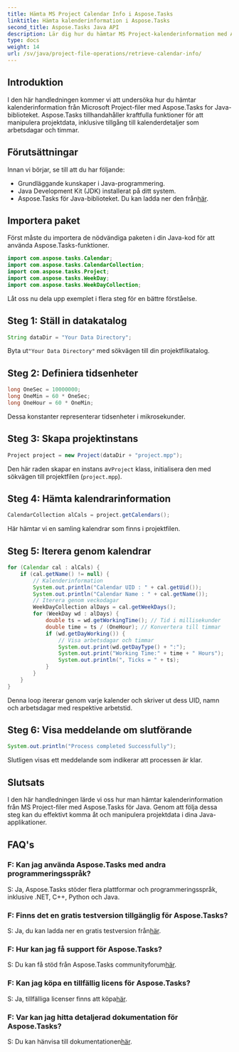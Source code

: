 ```yaml
---
title: Hämta MS Project Calendar Info i Aspose.Tasks
linktitle: Hämta kalenderinformation i Aspose.Tasks
second_title: Aspose.Tasks Java API
description: Lär dig hur du hämtar MS Project-kalenderinformation med Aspose.Tasks för Java. Steg-för-steg-guide för att få åtkomst till kalenderdetaljer programmatiskt.
type: docs
weight: 14
url: /sv/java/project-file-operations/retrieve-calendar-info/
---
```

## Introduktion
I den här handledningen kommer vi att undersöka hur du hämtar kalenderinformation från Microsoft Project-filer med Aspose.Tasks for Java-biblioteket. Aspose.Tasks tillhandahåller kraftfulla funktioner för att manipulera projektdata, inklusive tillgång till kalenderdetaljer som arbetsdagar och timmar.
## Förutsättningar
Innan vi börjar, se till att du har följande:
- Grundläggande kunskaper i Java-programmering.
- Java Development Kit (JDK) installerat på ditt system.
-  Aspose.Tasks för Java-biblioteket. Du kan ladda ner den från[här](https://releases.aspose.com/tasks/java/).
## Importera paket
Först måste du importera de nödvändiga paketen i din Java-kod för att använda Aspose.Tasks-funktioner.
```java
import com.aspose.tasks.Calendar;
import com.aspose.tasks.CalendarCollection;
import com.aspose.tasks.Project;
import com.aspose.tasks.WeekDay;
import com.aspose.tasks.WeekDayCollection;
```
Låt oss nu dela upp exemplet i flera steg för en bättre förståelse.
## Steg 1: Ställ in datakatalog
```java
String dataDir = "Your Data Directory";
```
 Byta ut`"Your Data Directory"` med sökvägen till din projektfilkatalog.
## Steg 2: Definiera tidsenheter
```java
long OneSec = 10000000;
long OneMin = 60 * OneSec;
long OneHour = 60 * OneMin;
```
Dessa konstanter representerar tidsenheter i mikrosekunder.
## Steg 3: Skapa projektinstans
```java
Project project = new Project(dataDir + "project.mpp");
```
 Den här raden skapar en instans av`Project` klass, initialisera den med sökvägen till projektfilen (`project.mpp`).
## Steg 4: Hämta kalendrarinformation
```java
CalendarCollection alCals = project.getCalendars();
```
Här hämtar vi en samling kalendrar som finns i projektfilen.
## Steg 5: Iterera genom kalendrar
```java
for (Calendar cal : alCals) {
    if (cal.getName() != null) {
        // Kalenderinformation
        System.out.println("Calendar UID : " + cal.getUid());
        System.out.println("Calendar Name : " + cal.getName());
        // Iterera genom veckodagar
        WeekDayCollection alDays = cal.getWeekDays();
        for (WeekDay wd : alDays) {
            double ts = wd.getWorkingTime(); // Tid i millisekunder
            double time = ts / (OneHour); // Konvertera till timmar
            if (wd.getDayWorking()) {
                // Visa arbetsdagar och timmar
                System.out.print(wd.getDayType() + ":");
                System.out.print("Working Time:" + time + " Hours");
                System.out.println(", Ticks = " + ts);
            }
        }
    }
}
```
Denna loop itererar genom varje kalender och skriver ut dess UID, namn och arbetsdagar med respektive arbetstid.
## Steg 6: Visa meddelande om slutförande
```java
System.out.println("Process completed Successfully");
```
Slutligen visas ett meddelande som indikerar att processen är klar.
## Slutsats
I den här handledningen lärde vi oss hur man hämtar kalenderinformation från MS Project-filer med Aspose.Tasks för Java. Genom att följa dessa steg kan du effektivt komma åt och manipulera projektdata i dina Java-applikationer.

## FAQ's
### F: Kan jag använda Aspose.Tasks med andra programmeringsspråk?
S: Ja, Aspose.Tasks stöder flera plattformar och programmeringsspråk, inklusive .NET, C++, Python och Java.
### F: Finns det en gratis testversion tillgänglig för Aspose.Tasks?
 S: Ja, du kan ladda ner en gratis testversion från[här](https://releases.aspose.com/).
### F: Hur kan jag få support för Aspose.Tasks?
S: Du kan få stöd från Aspose.Tasks communityforum[här](https://forum.aspose.com/c/tasks/15).
### F: Kan jag köpa en tillfällig licens för Aspose.Tasks?
 S: Ja, tillfälliga licenser finns att köpa[här](https://purchase.aspose.com/temporary-license/).
### F: Var kan jag hitta detaljerad dokumentation för Aspose.Tasks?
 S: Du kan hänvisa till dokumentationen[här](https://reference.aspose.com/tasks/java/).